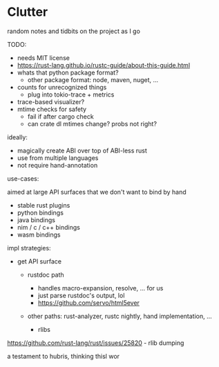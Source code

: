 # Clutter

random notes and tidbits on the project as I go

TODO:

- needs MIT license
- https://rust-lang.github.io/rustc-guide/about-this-guide.html
- whats that python package format?
  - other package format: node, maven, nuget, ...
- counts for unrecognized things
  - plug into tokio-trace + metrics
- trace-based visualizer?
- mtime checks for safety
  - fail if after cargo check
  - can crate dl mtimes change? probs not right?

ideally:

- magically create ABI over top of ABI-less rust
- use from multiple languages
- not require hand-annotation

use-cases:

aimed at large API surfaces that we don't want to bind by hand

- stable rust plugins
- python bindings
- java bindings
- nim / c / c++ bindings
- wasm bindings

impl strategies:

- get API surface

  - rustdoc path

    - handles macro-expansion, resolve, ... for us
    - just parse rustdoc's output, lol
    - https://github.com/servo/html5ever

  - other paths: rust-analyzer, rustc nightly, hand implementation, ...
    - rlibs

https://github.com/rust-lang/rust/issues/25820 - rlib dumping

a testament to hubris, thinking thisl wor
